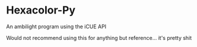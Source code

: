 # Hexacolor-Py

An ambilight program using the iCUE API

Would not recommend using this for anything but reference... it's pretty shit

